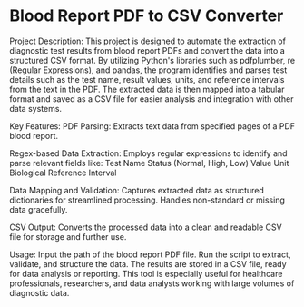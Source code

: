 # Blood Report PDF to CSV Converter

Project Description:
This project is designed to automate the extraction of diagnostic test results from blood report PDFs and convert the data into a structured CSV format. By utilizing Python's libraries such as pdfplumber, re (Regular Expressions), and pandas, the program identifies and parses test details such as the test name, result values, units, and reference intervals from the text in the PDF. The extracted data is then mapped into a tabular format and saved as a CSV file for easier analysis and integration with other data systems.

Key Features:
PDF Parsing:
Extracts text data from specified pages of a PDF blood report.

Regex-based Data Extraction:
Employs regular expressions to identify and parse relevant fields like:
Test Name
Status (Normal, High, Low)
Value
Unit
Biological Reference Interval

Data Mapping and Validation:
Captures extracted data as structured dictionaries for streamlined processing.
Handles non-standard or missing data gracefully.

CSV Output:
Converts the processed data into a clean and readable CSV file for storage and further use.

Usage:
Input the path of the blood report PDF file.
Run the script to extract, validate, and structure the data.
The results are stored in a CSV file, ready for data analysis or reporting.
This tool is especially useful for healthcare professionals, researchers, and data analysts working with large volumes of diagnostic data.
